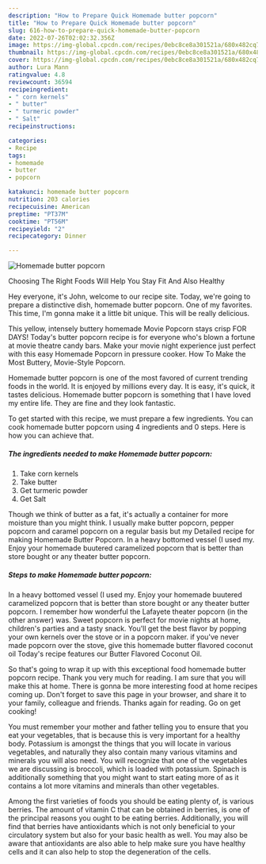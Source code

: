 ```yaml
---
description: "How to Prepare Quick Homemade butter popcorn"
title: "How to Prepare Quick Homemade butter popcorn"
slug: 616-how-to-prepare-quick-homemade-butter-popcorn
date: 2022-07-26T02:02:32.356Z
image: https://img-global.cpcdn.com/recipes/0ebc8ce8a301521a/680x482cq70/homemade-butter-popcorn-recipe-main-photo.jpg
thumbnail: https://img-global.cpcdn.com/recipes/0ebc8ce8a301521a/680x482cq70/homemade-butter-popcorn-recipe-main-photo.jpg
cover: https://img-global.cpcdn.com/recipes/0ebc8ce8a301521a/680x482cq70/homemade-butter-popcorn-recipe-main-photo.jpg
author: Lura Mann
ratingvalue: 4.8
reviewcount: 36594
recipeingredient:
- " corn kernels"
- " butter"
- " turmeric powder"
- " Salt"
recipeinstructions:

categories:
- Recipe
tags:
- homemade
- butter
- popcorn

katakunci: homemade butter popcorn 
nutrition: 203 calories
recipecuisine: American
preptime: "PT37M"
cooktime: "PT56M"
recipeyield: "2"
recipecategory: Dinner

---
```



![Homemade butter popcorn](https://img-global.cpcdn.com/recipes/0ebc8ce8a301521a/680x482cq70/homemade-butter-popcorn-recipe-main-photo.jpg)

Choosing The Right Foods Will Help You Stay Fit And Also Healthy

Hey everyone, it's John, welcome to our recipe site. Today, we're going to prepare a distinctive dish, homemade butter popcorn. One of my favorites. This time, I'm gonna make it a little bit unique. This will be really delicious.

This yellow, intensely buttery homemade Movie Popcorn stays crisp FOR DAYS! Today&#39;s butter popcorn recipe is for everyone who&#39;s blown a fortune at movie theatre candy bars. Make your movie night experience just perfect with this easy Homemade Popcorn in pressure cooker. How To Make the Most Buttery, Movie-Style Popcorn.

Homemade butter popcorn is one of the most favored of current trending foods in the world. It is enjoyed by millions every day. It is easy, it's quick, it tastes delicious. Homemade butter popcorn is something that I have loved my entire life. They are fine and they look fantastic.


To get started with this recipe, we must prepare a few ingredients. You can cook homemade butter popcorn using 4 ingredients and 0 steps. Here is how you can achieve that.

<!--inarticleads1-->

##### The ingredients needed to make Homemade butter popcorn:

1. Take  corn kernels
1. Take  butter
1. Get  turmeric powder
1. Get  Salt


Though we think of butter as a fat, it&#39;s actually a container for more moisture than you might think. I usually make butter popcorn, pepper popcorn and caramel popcorn on a regular basis but my Detailed recipe for making Homemade Butter Popcorn. In a heavy bottomed vessel (I used my. Enjoy your homemade buutered caramelized popcorn that is better than store bought or any theater butter popcorn. 

<!--inarticleads2-->

##### Steps to make Homemade butter popcorn:



In a heavy bottomed vessel (I used my. Enjoy your homemade buutered caramelized popcorn that is better than store bought or any theater butter popcorn. I remember how wonderful the Lafayete theater popcorn (in the other answer) was. Sweet popcorn is perfect for movie nights at home, children&#39;s parties and a tasty snack. You&#39;ll get the best flavor by popping your own kernels over the stove or in a popcorn maker. if you&#39;ve never made popcorn over the stove, give this homemade butter flavored coconut oil Today&#39;s recipe features our Butter Flavored Coconut Oil. 

So that's going to wrap it up with this exceptional food homemade butter popcorn recipe. Thank you very much for reading. I am sure that you will make this at home. There is gonna be more interesting food at home recipes coming up. Don't forget to save this page in your browser, and share it to your family, colleague and friends. Thanks again for reading. Go on get cooking!

You must remember your mother and father telling you to ensure that you eat your vegetables, that is because this is very important for a healthy body. Potassium is amongst the things that you will locate in various vegetables, and naturally they also contain many various vitamins and minerals you will also need. You will recognize that one of the vegetables we are discussing is broccoli, which is loaded with potassium. Spinach is additionally something that you might want to start eating more of as it contains a lot more vitamins and minerals than other vegetables.

Among the first varieties of foods you should be eating plenty of, is various berries. The amount of vitamin C that can be obtained in berries, is one of the principal reasons you ought to be eating berries. Additionally, you will find that berries have antioxidants which is not only beneficial to your circulatory system but also for your basic health as well. You may also be aware that antioxidants are also able to help make sure you have healthy cells and it can also help to stop the degeneration of the cells.
